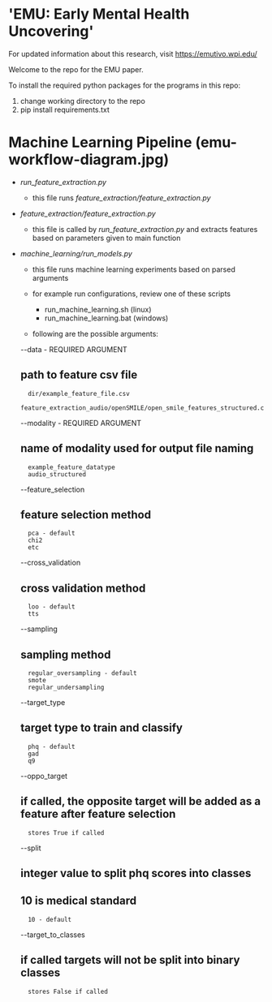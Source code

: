 # 'EMU: Early Mental Health Uncovering' 

For updated information about this research, visit https://emutivo.wpi.edu/

Welcome to the repo for the EMU paper.

To install the required python packages for the programs in this repo:
1. change working directory to the repo
2. pip install requirements.txt

# Machine Learning Pipeline (emu-workflow-diagram.jpg)

* *run_feature_extraction.py*
    - this file runs *feature_extraction/feature_extraction.py*

* *feature_extraction/feature_extraction.py*
    - this file is called by *run_feature_extraction.py* and extracts features based on parameters given to main function

* *machine_learning/run_models.py*
    - this file runs machine learning experiments based on parsed arguments
    - for example run configurations, review one of these scripts
        - run_machine_learning.sh (linux)
        - run_machine_learning.bat (windows)

    - following are the possible arguments:

    --data - REQUIRED ARGUMENT
    ## path to feature csv file
        dir/example_feature_file.csv
        feature_extraction_audio/openSMILE/open_smile_features_structured.csv

    --modality - REQUIRED ARGUMENT
    ## name of modality used for output file naming
        example_feature_datatype
        audio_structured

    --feature_selection
    ## feature selection method
        pca - default
        chi2
        etc

    --cross_validation
    ## cross validation method
        loo - default
        tts

    --sampling
    ## sampling method
        regular_oversampling - default
        smote
        regular_undersampling

    --target_type
    ## target type to train and classify
        phq - default
        gad
        q9

    --oppo_target
    ## if called, the opposite target will be added as a feature after feature selection
        stores True if called

    --split
    ## integer value to split phq scores into classes
    ## 10 is medical standard
        10 - default

    --target_to_classes
    ## if called targets will not be split into binary classes
        stores False if called
